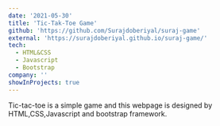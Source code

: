 ```yaml
---
date: '2021-05-30'
title: 'Tic-Tak-Toe Game'
github: 'https://github.com/Surajdoberiyal/suraj-game'
external: 'https://surajdoberiyal.github.io/suraj-game/'
tech:
  - HTML&CSS
  - Javascript
  - Bootstrap
company: ''
showInProjects: true
---
```


Tic-tac-toe is a simple game and this webpage is designed by HTML,CSS,Javascript and bootstrap framework.